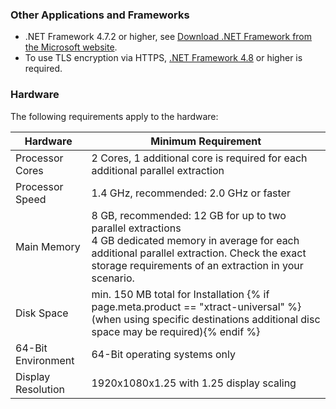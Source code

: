 
### Other Applications and Frameworks	

- .NET Framework 4.7.2 or higher, see [Download .NET Framework from the Microsoft website](https://support.microsoft.com/en-us/help/4054530/microsoft-net-framework-4-7-2-offline-installer-for-windows).
- To use TLS encryption via HTTPS, [.NET Framework 4.8](https://dotnet.microsoft.com/en-us/download/dotnet-framework/net48) or higher is required.

### Hardware

The following requirements apply to the hardware:

| Hardware     | Minimum Requirement      | 
|--------------|--------------------------|
| Processor Cores | 2 Cores, 1 additional core is required for each additional parallel extraction |
| Processor Speed | 1.4 GHz, recommended: 2.0 GHz or faster |
| Main Memory  | 8 GB, recommended: 12 GB for up to two parallel extractions <br> 4 GB dedicated memory in average for each additional parallel extraction. Check the exact storage requirements of an extraction in your scenario.|
| Disk Space   | min. 150 MB total for Installation {% if page.meta.product == "xtract-universal" %}(when using specific destinations additional disc space may be required){% endif %} |
| 64-Bit Environment | 64-Bit operating systems only |
| Display Resolution | 1920x1080x1.25 with 1.25 display scaling |
